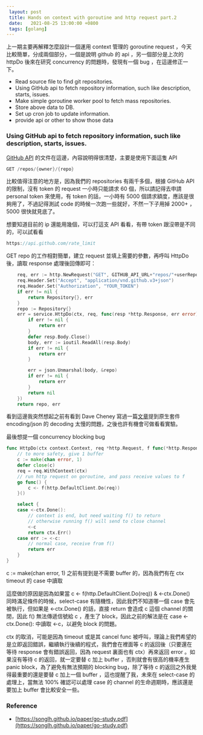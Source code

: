 ```yaml
---
 layout: post
 title: Hands on context with goroutine and http request part.2
 date:   2021-08-25 13:00:00 +0800
 tags: [golang]
---
```

上一期主要再解釋怎麼設計一個運用 context 管理的 goroutine request ，今天比較簡單，分成兩個部分，一個是說明 github 的 api ，另一個部分是上次的 httpDo 後來在研究 concurrency 的問題時，發現有一個 bug ，在這邊修正一下。

- Read source file to find git repositories.
- Using GitHub api to fetch repository information, such like description, starts, issues.
- Make simple goroutine worker pool to fetch mass repositories.
- Store above data to DB.
- Set up cron job to update information.
- provide api or other to show those data

### Using GitHub api to fetch repository information, such like description, starts, issues.

[GitHub API](https://docs.github.com/en/rest) 的文件在這邊，內容說明得很清楚，主要是使用下面這隻 API

```go
GET /repos/{owner}/{repo}
```

比較值得注意的地方是，因為我們的 repositories 有兩千多個，根據 GitHub API 的限制，沒有 token 的 request 一小時只能請求 60 個，所以請記得去申請 personal token 來使用，有 token 的話，一小時有 5000 個請求額度，應該是很夠用了，不過記得測試 code 的時候一次跑一些就好，不然一下子用掉 2000+ ，5000 很快就見底了。

想要知道目前的 ip 還能用幾個，可以打這支 API 看看，有帶 token 跟沒帶是不同的，可以試看看

```go
https://api.github.com/rate_limit
```

GET repo 的工作相對簡單，建立 request 並填上需要的參數，再呼叫 HttpDo 後，讀取 response 處理後回傳即可：

```go
	req, err := http.NewRequest("GET", GITHUB_API_URL+"repos/"+userRepo, nil)
	req.Header.Set("Accept", "application/vnd.github.v3+json")
	req.Header.Set("Authorization", "YOUR_TOKEN")
	if err != nil {
		return Repository{}, err
	}
	repo := Repository{}
	err = service.HttpDo(ctx, req, func(resp *http.Response, err error) error {
		if err != nil {
			return err
		}
		defer resp.Body.Close()
		body, err := ioutil.ReadAll(resp.Body)
		if err != nil {
			return err
		}

		err = json.Unmarshal(body, &repo)
		if err != nil {
			return err
		}
		return nil
	})
	return repo, err
```

看到這邊我突然想起之前有看到 Dave Cheney 寫過一篇[文章](https://dave.cheney.net/high-performance-json.html)提到原生套件 encoding/json 的 decoding  太慢的問題，之後也許有機會可做看看實驗。

最後想提一個 concurrency blocking bug

```go
func HttpDo(ctx context.Context, req *http.Request, f func(*http.Response, error) error) error {
	// to more safety, give 1 buffer
	c := make(chan error, 1)
	defer close(c)
	req = req.WithContext(ctx)
	// run http request on goroutine, and pass receive values to f
	go func() {
		c <- f(http.DefaultClient.Do(req))
	}()

	select {
	case <-ctx.Done():
		// context is end, but need waiting f() to return
		// otherwise running f() will send to close channel
		<-c
		return ctx.Err()
	case err := <-c:
		// normal case, receive from f()
		return err
	}
}
```

c := make(chan error, 1) 之前有提到是不需要 buffer 的，因為我們有在 ctx timeout 的 case 中讀取

這麼做的原因是因為如果當 c <- f(http.DefaultClient.Do(req)) & <-ctx.Done() 同時滿足條件的時候，select-case 有隨機性，因此我們不知道哪一個 case  會先被執行，但如果是 <-ctx.Done() 的話，直接 return 會造成 c 這個 channel 的關閉，因此 f() 無法傳遞信號給 c ，產生了 block，因此之前的解法是在 case <-ctx.Done(): 中讀取 ←c，以避免 block 的問題。

ctx 的取消，可能是因為 timeout 或是其 cancel func 被呼叫，理論上我們希望的是立即返回錯誤，繼續執行後續的程式，我們會在裡面等 c 的返回後（只要還在等待 response 會有錯誤返回，因為 request 裏面也有 ctx）再來返回 error 。如果沒有等待 c 的返回，就一定要替 c 加上 buffer ，否則就會有很高的機率產生 panic block，為了避免有無法預期的 blocking bug，除了等待 c 的返回之外我覺得最重要的還是要替 c 加上一個 buffer ，這也提醒了我，未來在 select-case 的處理上，當無法 100% 確認可以處理 case 的 channel 的生命週期時，應該還是要加上 buffer 會比較安全一些。

### Reference

- [https://songlh.github.io/paper/go-study.pdf](https://songlh.github.io/paper/go-study.pdf)
